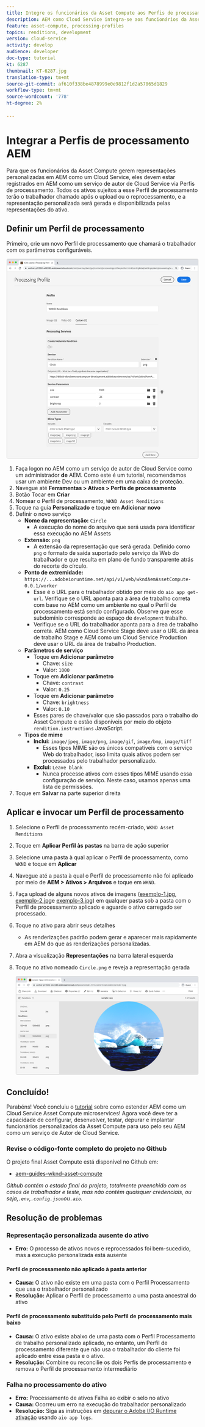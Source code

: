 ```yaml
---
title: Integre os funcionários da Asset Compute aos Perfis de processamento AEM
description: AEM como Cloud Service integra-se aos funcionários da Asset Compute implantados na Adobe I/O Runtime por meio dos Perfis de processamento AEM Assets. Os Perfis de processamento são configurados no serviço Autor para processar ativos específicos usando trabalhadores personalizados e armazenar os arquivos gerados pelos trabalhadores como representações de ativos.
feature: asset-compute, processing-profiles
topics: renditions, development
version: cloud-service
activity: develop
audience: developer
doc-type: tutorial
kt: 6287
thumbnail: KT-6287.jpg
translation-type: tm+mt
source-git-commit: af610f338be4878999e0e9812f1d2a57065d1829
workflow-type: tm+mt
source-wordcount: '778'
ht-degree: 2%

---
```



# Integrar a Perfis de processamento AEM

Para que os funcionários da Asset Compute gerem representações personalizadas em AEM como um Cloud Service, eles devem estar registrados em AEM como um serviço de autor de Cloud Service via Perfis de processamento. Todos os ativos sujeitos a esse Perfil de processamento terão o trabalhador chamado após o upload ou o reprocessamento, e a representação personalizada será gerada e disponibilizada pelas representações do ativo.

## Definir um Perfil de processamento

Primeiro, crie um novo Perfil de processamento que chamará o trabalhador com os parâmetros configuráveis.

![Perfil de processamento](./assets/processing-profiles/new-processing-profile.png)

1. Faça logon no AEM como um serviço de autor de Cloud Service como um administrador __de__ AEM. Como este é um tutorial, recomendamos usar um ambiente Dev ou um ambiente em uma caixa de proteção.
1. Navegue até __Ferramentas > Ativos > Perfis de processamento__
1. Botão Tocar em __Criar__
1. Nomear o Perfil de processamento, `WKND Asset Renditions`
1. Toque na guia __Personalizado__ e toque em __Adicionar novo__
1. Definir o novo serviço
   + __Nome da representação:__ `Circle`
      + A execução do nome do arquivo que será usada para identificar essa execução no AEM Assets
   + __Extensão:__ `png`
      + A extensão da representação que será gerada. Definido como `png` o formato de saída suportado pelo serviço da Web do trabalhador e que resulta em plano de fundo transparente atrás do recorte do círculo.
   + __Ponto de extremidade:__ `https://...adobeioruntime.net/api/v1/web/wkndAemAssetCompute-0.0.1/worker`
      + Esse é o URL para o trabalhador obtido por meio do `aio app get-url`. Verifique se o URL aponta para a área de trabalho correta com base no AEM como um ambiente no qual o Perfil de processamento está sendo configurado. Observe que esse subdomínio corresponde ao espaço de `development` trabalho.
      + Verifique se o URL do trabalhador aponta para a área de trabalho correta. AEM como Cloud Service Stage deve usar o URL da área de trabalho Stage e AEM como um Cloud Service Production deve usar o URL da área de trabalho Production.
   + __Parâmetros de serviço__
      + Toque em __Adicionar parâmetro__
         + Chave: `size`
         + Valor: `1000`
      + Toque em __Adicionar parâmetro__
         + Chave: `contrast`
         + Valor: `0.25`
      + Toque em __Adicionar parâmetro__
         + Chave: `brightness`
         + Valor: `0.10`
      + Esses pares de chave/valor que são passados para o trabalho do Asset Compute e estão disponíveis por meio do objeto `rendition.instructions` JavaScript.
   + __Tipos de mime__
      + __Inclui:__ `image/jpeg`, `image/png`, `image/gif`, `image/bmp`, `image/tiff`
         + Esses tipos MIME são os únicos compatíveis com o serviço Web do trabalhador, isso limita quais ativos podem ser processados pelo trabalhador personalizado.
      + __Exclui:__ `Leave blank`
         + Nunca processe ativos com esses tipos MIME usando essa configuração de serviço. Neste caso, usamos apenas uma lista de permissões.
1. Toque em __Salvar__ na parte superior direita

## Aplicar e invocar um Perfil de processamento

1. Selecione o Perfil de processamento recém-criado, `WKND Asset Renditions`
1. Toque em __Aplicar Perfil às pastas__ na barra de ação superior
1. Selecione uma pasta à qual aplicar o Perfil de processamento, como `WKND` e toque em __Aplicar__
1. Navegue até a pasta à qual o Perfil de processamento não foi aplicado por meio de __AEM > Ativos > Arquivos__ e toque em `WKND`.
1. Faça upload de alguns novos ativos de imagens ([exemplo-1.jpg](../assets/samples/sample-1.jpg), [exemplo-2.jpg](../assets/samples/sample-2.jpg)e [exemplo-3.jpg](../assets/samples/sample-3.jpg)) em qualquer pasta sob a pasta com o Perfil de processamento aplicado e aguarde o ativo carregado ser processado.
1. Toque no ativo para abrir seus detalhes
   + As renderizações padrão podem gerar e aparecer mais rapidamente em AEM do que as renderizações personalizadas.
1. Abra a visualização __Representações__ na barra lateral esquerda
1. Toque no ativo nomeado `Circle.png` e reveja a representação gerada

   ![Representação gerada](./assets/processing-profiles/rendition.png)

## Concluído!

Parabéns! Você concluiu o [tutorial](../overview.md) sobre como estender AEM como um Cloud Service Asset Compute microservices! Agora você deve ter a capacidade de configurar, desenvolver, testar, depurar e implantar funcionários personalizados da Asset Compute para uso pelo seu AEM como um serviço de Autor de Cloud Service.

### Revise o código-fonte completo do projeto no Github

O projeto final Asset Compute está disponível no Github em:

+ [aem-guides-wknd-asset-compute](https://github.com/adobe/aem-guides-wknd-asset-compute)

_Github contém o estado final do projeto, totalmente preenchido com os casos de trabalhador e teste, mas não contém quaisquer credenciais, ou seja,`.env`,`.config.json`ou`.aio`._

## Resolução de problemas

### Representação personalizada ausente do ativo

+ __Erro:__ O processo de ativos novos e reprocessados foi bem-sucedido, mas a execução personalizada está ausente

#### Perfil de processamento não aplicado à pasta anterior

+ __Causa:__ O ativo não existe em uma pasta com o Perfil Processamento que usa o trabalhador personalizado
+ __Resolução:__ Aplicar o Perfil de processamento a uma pasta ancestral do ativo

#### Perfil de processamento substituído pelo Perfil de processamento mais baixo

+ __Causa:__ O ativo existe abaixo de uma pasta com o Perfil Processamento de trabalho personalizado aplicado, no entanto, um Perfil de processamento diferente que não usa o trabalhador do cliente foi aplicado entre essa pasta e o ativo.
+ __Resolução:__ Combine ou reconcilie os dois Perfis de processamento e remova o Perfil de processamento intermediário

### Falha no processamento do ativo

+ __Erro:__ Processamento de ativos Falha ao exibir o selo no ativo
+ __Causa:__ Ocorreu um erro na execução do trabalhador personalizado
+ __Resolução:__ Siga as instruções em [depurar o Adobe I/O Runtime ativação](../test-debug/debug.md#aio-app-logs) usando `aio app logs`.
